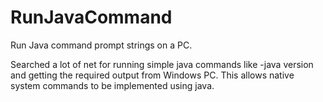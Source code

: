 # RunJavaCommand
Run Java command prompt strings on a PC.

Searched a lot of net for running simple java commands like -java version and getting the required output from Windows PC. This allows native system commands to be implemented using java.
